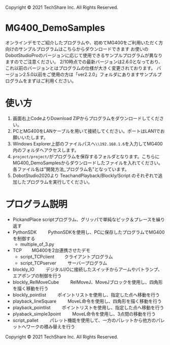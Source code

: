 Copyright © 2021 TechShare Inc. All Rights Reserved.

# MG400_DemoSamples
オンラインデモでご紹介したプログラムや、初めてMG400をご利用いただく方向けのサンプルプログラムはこちらからダウンロードできます
お使いのDobotStudioProのバージョンに応じて使用できるサンプルプログラムが異なりますのでご注意ください。
2/10時点での最新バージョンは2.6.0となっており、これ以前のバージョンとはプログラムの仕様が大きく変更されております。
バージョン2.5.0以前をご使用の方は「ver2.2.0」フォルダにありますサンプルプログラムをまずはご利用ください。


# 使い方
1. 画面右上CodeよりDownload ZIPからプログラムをダウンロードしてください。
2. PCとMG400をLANケーブルを用いて接続してください。ポートはLAN1でお願いいたします。
3. Windows Explorer上部のファイルパスへ`\\192.168.1.6`を入力してMG400内のフォルダへアクセスします。
4. `project/project/`がプログラムを保存するフォルダとなります。こちらにMG400_DemoSamplesからダウンロードしたファイルを入れてください。
各ファイル名は"開発方法_プログラム名"となっています。
5. DobotStudio2020より TeachandPlayback/Blockly/Script のそれぞれで追加したプログラムを実行してください。

# プログラム説明
- PickandPlace  scriptプログラム、グリッパで単純なピック＆プレースを繰り返す
- PythonSDK　 　  PythonSDKを使用し、PCに保存したプログラムでMG400を制御する
  - multiple_of_3.py   
- TCP   　　MG400を2台連携させたデモ
  - script_TCPclient　　   クライアントプログラム
  - script_TCPserver  　　 サーバープログラム
- blockly_IO  　　 デジタルI/Oに接続したスイッチからアームやパトランプ、エアポンプの制御を行う
- blockly_RelMoveCube 　　  RelMoveJ、MoveJブロックを使用し、四角形を描く移動を行う
- blockly_pointlist  　　 ポイントリストを使用し、指定した点へ移動を行う
- playback_lineSquare  　　 MoveL命令を使用し、四角形を描く移動を行う
- playback_pointlist 　　  ポイントリストを使用し、指定した点へ移動を行う
- plyaback_simple3point 　　  MoveL命令を使用し、3点間の移動を行う
- script_pallet 　　  パレット機能を使用して、一方のパレットから他方のパレットへワークの積み替えを行う

Copyright © 2021 TechShare Inc. All Rights Reserved.
